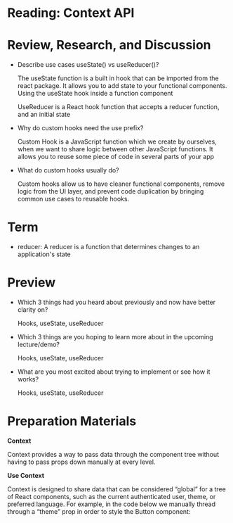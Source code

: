 # Reading: Context API

# Review, Research, and Discussion

* Describe use cases useState() vs useReducer()?

  The useState function is a built in hook that can be imported from the react package. It allows you to add state to your functional components. Using the useState hook inside a function component

  UseReducer is a React hook function that accepts a reducer function, and an initial state

* Why do custom hooks need the use prefix?

  Custom Hook is a JavaScript function which we create by ourselves, when we want to share logic between other JavaScript functions. It allows you to reuse some piece of code in several parts of your app

* What do custom hooks usually do?

    Custom hooks allow us to have cleaner functional components, remove logic from the UI layer, and prevent code duplication by bringing common use cases to reusable hooks.


# Term

* reducer: A reducer is a function that determines changes to an application's state

# Preview


* Which 3 things had you heard about previously and now have better clarity on?

   Hooks, useState, useReducer
* Which 3 things are you hoping to learn more about in the upcoming lecture/demo?

  Hooks, useState, useReducer

* What are you most excited about trying to implement or see how it works?
  
  Hooks, useState, useReducer

# Preparation Materials

**Context**

Context provides a way to pass data through the component tree without having to pass props down manually at every level.

**Use Context**

Context is designed to share data that can be considered “global” for a tree of React components, such as the current authenticated user, theme, or preferred language. For example, in the code below we manually thread through a “theme” prop in order to style the Button component: